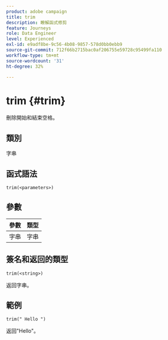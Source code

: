 ```yaml
---
product: adobe campaign
title: trim
description: 瞭解函式修剪
feature: Journeys
role: Data Engineer
level: Experienced
exl-id: e9adf8be-9c56-4b08-9857-578d0bb0ebb9
source-git-commit: 712f66b2715bac0af206755e59728c95499fa110
workflow-type: tm+mt
source-wordcount: '31'
ht-degree: 32%

---
```


# trim {#trim}

刪除開始和結束空格。

## 類別

字串

## 函式語法

`trim(<parameters>)`

## 參數

| 參數 | 類型 |
|-----------|------------------|
| 字串 | 字串 |

## 簽名和返回的類型

`trim(<string>)`

返回字串。

## 範例

`trim(" Hello ")`

返回&quot;Hello&quot;。
